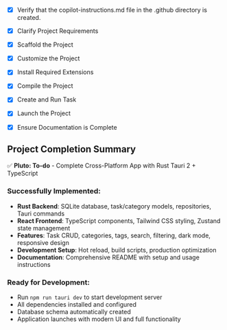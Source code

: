 <!-- Use this file to provide workspace-specific custom instructions to Copilot. For more details, visit https://code.visualstudio.com/docs/copilot/copilot-customization#_use-a-githubcopilotinstructionsmd-file -->
- [x] Verify that the copilot-instructions.md file in the .github directory is created.

- [x] Clarify Project Requirements
	<!-- Project: Pluto: To-do - Complete Cross-Platform App with Rust Tauri 2 + TypeScript -->

- [x] Scaffold the Project
	<!--
	Successfully created Tauri 2 project with React TypeScript template.
	Project structure includes src-tauri/ for Rust backend and src/ for React frontend.
	-->

- [x] Customize the Project
	<!--
	Successfully implemented complete Pluto: To-do application:
	- Rust backend with SQLite database, task/category models, repositories, and Tauri commands
	- React TypeScript frontend with Tailwind CSS styling
	- Zustand state management for tasks and categories
	- UI components for task management, forms, and navigation
	- Dark mode support and responsive design
	-->

- [x] Install Required Extensions
	<!-- No specific extensions required -->

- [x] Compile the Project
	<!--
	Successfully installed dependencies and built project.
	Build completed with no errors, generating optimized production files.
	-->

- [x] Create and Run Task
	<!--
	Successfully created and launched Tauri development task.
	Application is compiling and will launch automatically.
	-->

- [x] Launch the Project
	<!--
	Development server launched successfully with Tauri dev command.
	Application is running and can be accessed locally.
	-->

- [x] Ensure Documentation is Complete
	<!--
	Comprehensive README.md created with detailed project information, setup instructions, and technical documentation.
	All project setup steps completed successfully.
	-->

## Project Completion Summary

✅ **Pluto: To-do** - Complete Cross-Platform App with Rust Tauri 2 + TypeScript

### Successfully Implemented:
- **Rust Backend**: SQLite database, task/category models, repositories, Tauri commands
- **React Frontend**: TypeScript components, Tailwind CSS styling, Zustand state management
- **Features**: Task CRUD, categories, tags, search, filtering, dark mode, responsive design
- **Development Setup**: Hot reload, build scripts, production optimization
- **Documentation**: Comprehensive README with setup and usage instructions

### Ready for Development:
- Run `npm run tauri dev` to start development server
- All dependencies installed and configured
- Database schema automatically created
- Application launches with modern UI and full functionality
